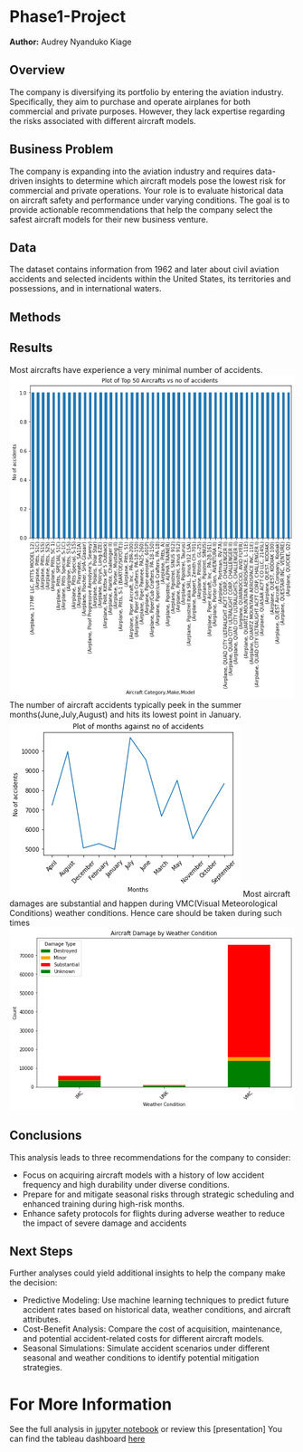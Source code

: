 # Phase1-Project
**Author:** Audrey Nyanduko Kiage
## Overview
The company is diversifying its portfolio by entering the aviation industry. Specifically, they aim to purchase and operate airplanes for both commercial and private purposes. However, they lack expertise regarding the risks associated with different aircraft models.
## Business Problem
The company is expanding into the aviation industry and requires data-driven insights to determine which aircraft models pose the lowest risk for commercial and private operations. Your role is to evaluate historical data on aircraft safety and performance under varying conditions. The goal is to provide actionable recommendations that help the company select the safest aircraft models for their new business venture.
## Data
The dataset contains information from 1962 and later about civil aviation accidents and selected incidents within the United States, its territories and possessions, and in international waters.
## Methods

## Results
Most aircrafts have experience a very minimal number of accidents.
![Top 50](./Images/Top-50-Aircrafts-vs-no-of-accidents.png)
The number of aircraft accidents typically peek in the summer months(June,July,August) and hits its lowest point in January.
![Months](./Images/Months-against-no-of-accidents.png)
Most aircraft damages are substantial and happen during VMC(Visual Meteorological Conditions) weather conditions. Hence care should be taken during such times
![Aircraft](./Images/Aircraft-Damage-by-weather-Condition.png)
## Conclusions
This analysis leads to three recommendations for the company to consider:
*  Focus on acquiring aircraft models with a history of low accident frequency and high durability under diverse conditions.
*  Prepare for and mitigate seasonal risks through strategic scheduling and enhanced training during high-risk months.
*  Enhance safety protocols for flights during adverse weather to reduce the impact of severe damage and accidents
## Next Steps
Further analyses could yield additional insights to help the company make the decision:
*  Predictive Modeling: Use machine learning techniques to predict future accident rates based on historical data, weather conditions, and aircraft attributes.
*  Cost-Benefit Analysis: Compare the cost of acquisition, maintenance, and potential accident-related costs for different aircraft models.
*  Seasonal Simulations: Simulate accident scenarios under different seasonal and weather conditions to identify potential mitigation strategies.
# For More Information
See the full analysis in [jupyter notebook](./index.ipynb) or review this [presentation]
You can find the tableau dashboard [here](https://public.tableau.com/views/Dashboard_17323829453600/Dashboard?:language=en-GB&publish=yes&:sid=&:redirect=auth&:display_count=n&:origin=viz_share_link)
